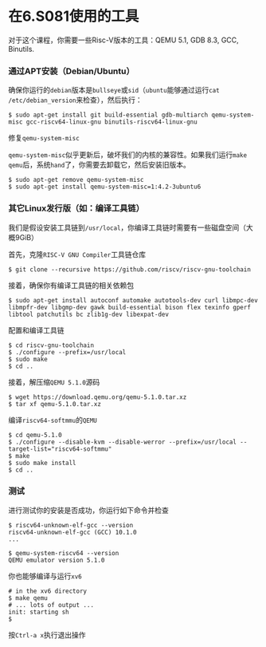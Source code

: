 # 在6.S081使用的工具

对于这个课程，你需要一些Risc-V版本的工具：QEMU 5.1, GDB 8.3, GCC, Binutils.

### 通过APT安装（Debian/Ubuntu）

确保你运行的`debian`版本是`bullseye`或`sid`（`ubuntu`能够通过运行`cat /etc/debian_version`来检查），然后执行：

```shell
$ sudo apt-get install git build-essential gdb-multiarch qemu-system-misc gcc-riscv64-linux-gnu binutils-riscv64-linux-gnu 
```

修复`qemu-system-misc`

`qemu-system-misc`似乎更新后，破坏我们的内核的兼容性。如果我们运行`make qemu`后，系统`hand`了，你需要去卸载它，然后安装旧版本。	

```shell
$ sudo apt-get remove qemu-system-misc
$ sudo apt-get install qemu-system-misc=1:4.2-3ubuntu6
```

### 其它Linux发行版（如：编译工具链）

我们是假设安装工具链到`/usr/local`，你编译工具链时需要有一些磁盘空间（大概9GiB）

首先，克隆`RISC-V GNU Compiler`工具链仓库

```shell
$ git clone --recursive https://github.com/riscv/riscv-gnu-toolchain
```

接着，确保你有编译工具链的相关依赖包

```shell
$ sudo apt-get install autoconf automake autotools-dev curl libmpc-dev libmpfr-dev libgmp-dev gawk build-essential bison flex texinfo gperf libtool patchutils bc zlib1g-dev libexpat-dev
```

配置和编译工具链

```shell
$ cd riscv-gnu-toolchain
$ ./configure --prefix=/usr/local
$ sudo make
$ cd ..
```

接着，解压缩`QEMU 5.1.0`源码

```shell
$ wget https://download.qemu.org/qemu-5.1.0.tar.xz
$ tar xf qemu-5.1.0.tar.xz
```

编译`riscv64-softmmu`的`QEMU`

```shell
$ cd qemu-5.1.0
$ ./configure --disable-kvm --disable-werror --prefix=/usr/local --target-list="riscv64-softmmu"
$ make
$ sudo make install
$ cd ..
```

### 测试

进行测试你的安装是否成功，你运行如下命令并检查

```shell
$ riscv64-unknown-elf-gcc --version
riscv64-unknown-elf-gcc (GCC) 10.1.0
...

$ qemu-system-riscv64 --version
QEMU emulator version 5.1.0
```

你也能够编译与运行`xv6`

```shell
# in the xv6 directory
$ make qemu
# ... lots of output ...
init: starting sh
$
```

按`Ctrl-a x`执行退出操作